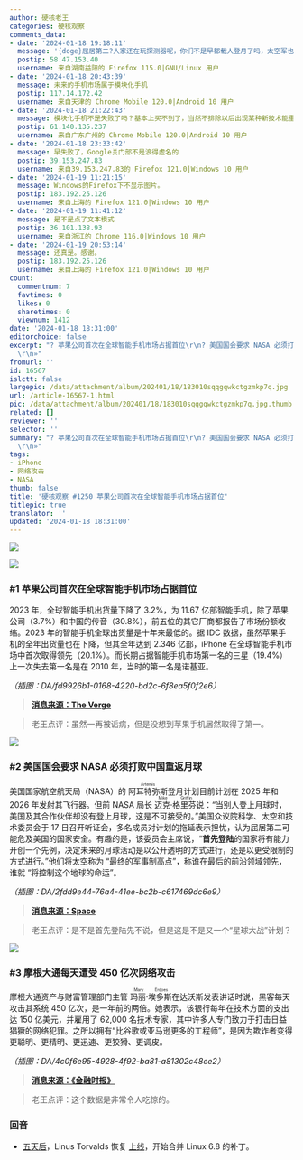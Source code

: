 ```yaml
---
author: 硬核老王
categories: 硬核观察
comments_data:
- date: '2024-01-18 19:18:11'
  message: '{doge}屈居第二?人家还在玩探测器呢，你们不是早都载人登月了吗，太空军也是你们首先组建，天上飞的卫星也是你们最多，第一名别不承认啊。{/doge}'
  postip: 58.47.153.40
  username: 来自湖南益阳的 Firefox 115.0|GNU/Linux 用户
- date: '2024-01-18 20:43:39'
  message: 未来的手机市场属于模块化手机
  postip: 117.14.172.42
  username: 来自天津的 Chrome Mobile 120.0|Android 10 用户
- date: '2024-01-18 21:22:43'
  message: 模块化手机不是失败了吗？基本上买不到了，当然不排除以后出现某种新技术能重新做出来。
  postip: 61.140.135.237
  username: 来自广东广州的 Chrome Mobile 120.0|Android 10 用户
- date: '2024-01-18 23:33:42'
  message: 早失败了，Google关门部不是浪得虚名的
  postip: 39.153.247.83
  username: 来自39.153.247.83的 Firefox 121.0|Windows 10 用户
- date: '2024-01-19 11:21:15'
  message: Windows的Firefox下不显示图片。
  postip: 183.192.25.126
  username: 来自上海的 Firefox 121.0|Windows 10 用户
- date: '2024-01-19 11:41:12'
  message: 是不是点了文本模式
  postip: 36.101.138.93
  username: 来自浙江的 Chrome 116.0|Windows 10 用户
- date: '2024-01-19 20:53:14'
  message: 还真是。感谢。
  postip: 183.192.25.126
  username: 来自上海的 Firefox 121.0|Windows 10 用户
count:
  commentnum: 7
  favtimes: 0
  likes: 0
  sharetimes: 0
  viewnum: 1412
date: '2024-01-18 18:31:00'
editorchoice: false
excerpt: "? 苹果公司首次在全球智能手机市场占据首位\r\n? 美国国会要求 NASA 必须打败中国重返月球\r\n? 摩根大通每天遭受 450 亿次网络攻击\r\n»
  \r\n»"
fromurl: ''
id: 16567
islctt: false
largepic: /data/attachment/album/202401/18/183010sqqgqwkctgzmkp7q.jpg
url: /article-16567-1.html
pic: /data/attachment/album/202401/18/183010sqqgqwkctgzmkp7q.jpg.thumb.jpg
related: []
reviewer: ''
selector: ''
summary: "? 苹果公司首次在全球智能手机市场占据首位\r\n? 美国国会要求 NASA 必须打败中国重返月球\r\n? 摩根大通每天遭受 450 亿次网络攻击\r\n»
  \r\n»"
tags:
- iPhone
- 网络攻击
- NASA
thumb: false
title: '硬核观察 #1250 苹果公司首次在全球智能手机市场占据首位'
titlepic: true
translator: ''
updated: '2024-01-18 18:31:00'
---
```


![](/data/attachment/album/202401/18/183010sqqgqwkctgzmkp7q.jpg)


![](/data/attachment/album/202401/18/183023ikcoo97qtbmo8482.png)


### #1 苹果公司首次在全球智能手机市场占据首位


2023 年，全球智能手机出货量下降了 3.2%，为 11.67 亿部智能手机，除了苹果公司（3.7%）和中国的传音（30.8%），前五位的其它厂商都报告了市场份额收缩。2023 年的智能手机全球出货量是十年来最低的。据 IDC 数据，虽然苹果手机的全年出货量也在下降，但其全年达到 2.346 亿部，iPhone 在全球智能手机市场中首次取得领先（20.1%）。而长期占据智能手机市场第一名的三星（19.4%）上一次失去第一名是在 2010 年，当时的第一名是诺基亚。


*（插图：DA/fd9926b1-0168-4220-bd2c-6f8ea5f0f2e6）*



> 
> **[消息来源：The Verge](https://www.theverge.com/2024/1/16/24039830/apple-bestselling-phone-manufacturer-2023-samsung-idc-canalys-research)**
> 
> 
> 



> 
> 老王点评：虽然一再被诟病，但是没想到苹果手机居然取得了第一。
> 
> 
> 


![](/data/attachment/album/202401/18/183043ftbll6454884t884.png)


### #2 美国国会要求 NASA 必须打败中国重返月球


美国国家航空航天局（NASA）的 <ruby> 阿耳特弥斯 <rt>  Artemis </rt></ruby> 登月计划目前计划在 2025 年和 2026 年发射其飞行器。但前 NASA 局长 <ruby> 迈克·格里芬 <rt>  Mike Griffin </rt></ruby> 说：“当别人登上月球时，美国及其合作伙伴却没有登上月球，这是不可接受的。”美国众议院科学、太空和技术委员会于 17 日召开听证会，多名成员对计划的拖延表示担忧，认为屈居第二可能危及美国的国家安全。有趣的是，该委员会主席说，“**首先登陆**的国家将有能力开创一个先例，决定未来的月球活动是以公开透明的方式进行，还是以更受限制的方式进行。”他们将太空称为 “最终的军事制高点”，称谁在最后的前沿领域领先，谁就 “将控制这个地球的命运”。


*（插图：DA/2fdd9e44-76a4-41ee-bc2b-c617469dc6e9）*



> 
> **[消息来源：Space](https://www.space.com/us-win-moon-race-china-congress-artemis-hearing)**
> 
> 
> 



> 
> 老王点评：是不是首先登陆先不说，但是这是不是又一个“星球大战”计划？
> 
> 
> 


![](/data/attachment/album/202401/18/183059jj73qw45e36lbnjo.png)


### #3 摩根大通每天遭受 450 亿次网络攻击


摩根大通资产与财富管理部门主管 <ruby> 玛丽·埃多斯 <rt>  Mary Erdoes </rt></ruby> 在达沃斯发表讲话时说，黑客每天攻击其系统 450 亿次，是一年前的两倍。她表示，该银行每年在技术方面的支出达 150 亿美元，并雇用了 62,000 名技术专家，其中许多人专门致力于打击日益猖獗的网络犯罪。之所以拥有“比谷歌或亚马逊更多的工程师”，是因为欺诈者变得更聪明、更精明、更迅速、更狡猾、更调皮。


*（插图：DA/4c0f6e95-4928-4f92-ba81-a81302c48ee2）*



> 
> **[消息来源：《金融时报》](https://www.ft.com/content/cd287352-cb3b-48d8-a85b-668713b80962)**
> 
> 
> 



> 
> 老王点评：这个数据是非常令人吃惊的。
> 
> 
> 


### 回音


* [五天后](/article-16556-1.html)，Linus Torvalds 恢复 [上线](https://www.phoronix.com/news/Linux-6.8-Merges-Resume)，开始合并 Linux 6.8 的补丁。